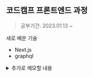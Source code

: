 ## 코드캠프 프론트엔드 과정

> 공부기간: 2023.01.13 ~

새로 배운 기술

- Next.js
- graphql

<details>
<summary>추가로 메모할 내용</summary>

<img width='40%' src='docs/uri.png' alt='uri'>
</details>
